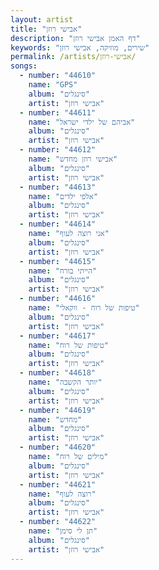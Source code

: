 ```yaml
---
layout: artist
title: "אבישי רוזן"
description: "דף האמן אבישי רוזן"
keywords: "שירים, מוזיקה, אבישי רוזן"
permalink: /artists/אבישי-רוזן/
songs:
  - number: "44610"
    name: "GPS"
    album: "סינגלים"
    artist: "אבישי רוזן"
  - number: "44611"
    name: "אביהם של ילדי ישראל"
    album: "סינגלים"
    artist: "אבישי רוזן"
  - number: "44612"
    name: "אבישי רוזן מחדש"
    album: "סינגלים"
    artist: "אבישי רוזן"
  - number: "44613"
    name: "אלפי ילדים"
    album: "סינגלים"
    artist: "אבישי רוזן"
  - number: "44614"
    name: "אני רוצה לעוף"
    album: "סינגלים"
    artist: "אבישי רוזן"
  - number: "44615"
    name: "הייתי בורח"
    album: "סינגלים"
    artist: "אבישי רוזן"
  - number: "44616"
    name: "טיפות של רוח - ווקאלי"
    album: "סינגלים"
    artist: "אבישי רוזן"
  - number: "44617"
    name: "טיפות של רוח"
    album: "סינגלים"
    artist: "אבישי רוזן"
  - number: "44618"
    name: "יותר הקשבה"
    album: "סינגלים"
    artist: "אבישי רוזן"
  - number: "44619"
    name: "מחדש"
    album: "סינגלים"
    artist: "אבישי רוזן"
  - number: "44620"
    name: "מילים של רוח"
    album: "סינגלים"
    artist: "אבישי רוזן"
  - number: "44621"
    name: "רוצה לעוף"
    album: "סינגלים"
    artist: "אבישי רוזן"
  - number: "44622"
    name: "תן לי סימן"
    album: "סינגלים"
    artist: "אבישי רוזן"
---
```

